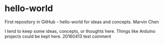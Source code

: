# hello-world
First repository in GitHub - hello-world for ideas and concepts.
Marvin Chen

I tend to keep some ideas, concepts, or thoughts here. Things like Arduino projects could be kept here.
20160413 test comment
